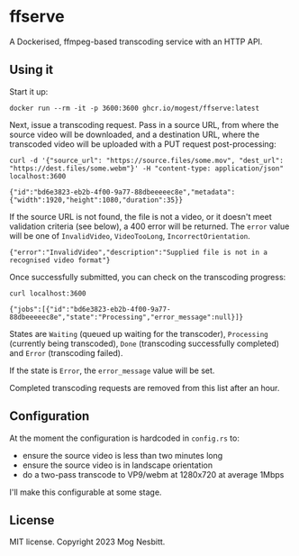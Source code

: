 # ffserve

A Dockerised, ffmpeg-based transcoding service with an HTTP API.

## Using it

Start it up:

    docker run --rm -it -p 3600:3600 ghcr.io/mogest/ffserve:latest

Next, issue a transcoding request.  Pass in a source URL, from where the source video will be downloaded, and
a destination URL, where the transcoded video will be uploaded with a PUT request post-processing:

    curl -d '{"source_url": "https://source.files/some.mov", "dest_url": "https://dest.files/some.webm"}' -H "content-type: application/json" localhost:3600

    {"id":"bd6e3823-eb2b-4f00-9a77-88dbeeeeec8e","metadata":{"width":1920,"height":1080,"duration":35}}

If the source URL is not found, the file is not a video, or it doesn't meet validation criteria (see below), a 400
error will be returned.  The `error` value will be one of `InvalidVideo`, `VideoTooLong`, `IncorrectOrientation`.

    {"error":"InvalidVideo","description":"Supplied file is not in a recognised video format"}

Once successfully submitted, you can check on the transcoding progress:

    curl localhost:3600

    {"jobs":[{"id":"bd6e3823-eb2b-4f00-9a77-88dbeeeeec8e","state":"Processing","error_message":null}]}

States are `Waiting` (queued up waiting for the transcoder), `Processing` (currently being transcoded), `Done`
(transcoding successfully completed) and `Error` (transcoding failed).

If the state is `Error`, the `error_message` value will be set.

Completed transcoding requests are removed from this list after an hour.

## Configuration

At the moment the configuration is hardcoded in `config.rs` to:

  * ensure the source video is less than two minutes long
  * ensure the source video is in landscape orientation
  * do a two-pass transcode to VP9/webm at 1280x720 at average 1Mbps

I'll make this configurable at some stage.

## License

MIT license.  Copyright 2023 Mog Nesbitt.
